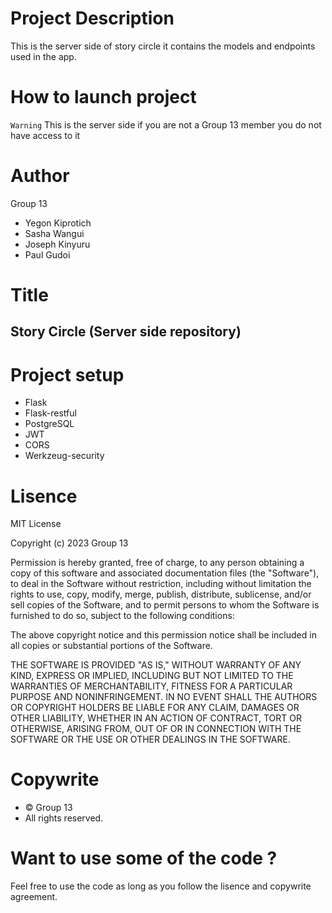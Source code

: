 # Project Description
This is the server side of story circle it contains the models and endpoints used in the app.

# How to launch project
`Warning` This is the server side if you are not a Group 13 member you do not have access to it

# Author
Group 13

- Yegon Kiprotich
- Sasha Wangui
- Joseph Kinyuru
- Paul Gudoi

# Title
## Story Circle (Server side repository)

# Project setup
- Flask
- Flask-restful
- PostgreSQL
- JWT
- CORS
- Werkzeug-security

# Lisence
MIT License

Copyright (c) 2023 Group 13

Permission is hereby granted, free of charge, to any person obtaining a copy of this software and associated documentation files (the "Software"), to deal in the Software without restriction, including without limitation the rights to use, copy, modify, merge, publish, distribute, sublicense, and/or sell copies of the Software, and to permit persons to whom the Software is furnished to do so, subject to the following conditions:

The above copyright notice and this permission notice shall be included in all copies or substantial portions of the Software.

THE SOFTWARE IS PROVIDED "AS IS," WITHOUT WARRANTY OF ANY KIND, EXPRESS OR IMPLIED, INCLUDING BUT NOT LIMITED TO THE WARRANTIES OF MERCHANTABILITY, FITNESS FOR A PARTICULAR PURPOSE AND NONINFRINGEMENT. IN NO EVENT SHALL THE AUTHORS OR COPYRIGHT HOLDERS BE LIABLE FOR ANY CLAIM, DAMAGES OR OTHER LIABILITY, WHETHER IN AN ACTION OF CONTRACT, TORT OR OTHERWISE, ARISING FROM, OUT OF OR IN CONNECTION WITH THE SOFTWARE OR THE USE OR OTHER DEALINGS IN THE SOFTWARE.

# Copywrite
* © Group 13
* All rights reserved.

# Want to use some of the code ?
Feel free to use the code as long as you follow the lisence and copywrite agreement.

